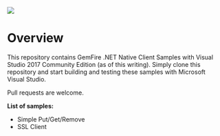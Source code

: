 [<img src="https://geode.apache.org/img/Apache_Geode_logo.png" align="center"/>](http://geode.apache.org)

# Overview
This repository contains GemFire .NET Native Client Samples with Visual Studio 2017 Community Edition (as of this writing).
Simply clone this repository and start building and testing these samples with Microsoft Visual Studio. 

Pull requests are welcome.

**List of samples:**
- Simple Put/Get/Remove
- SSL Client
